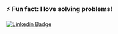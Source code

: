 ### ⚡ Fun fact: I love solving problems!

[![Linkedin Badge](https://img.shields.io/badge/-MiguelMatos-0077B5?style=flat-square&logo=Linkedin&logoColor=white&link=https://www.linkedin.com/in/nirgn)](https://www.linkedin.com/in/miguel-matos-022291134/)
